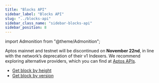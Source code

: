 ```yaml
---
title: "Blocks API"
sidebar_label: "Blocks API"
slug: "../blocks-api"
sidebar_class_name: "sidebar-blocks-api"
sidebar_position: 8
---
```


import Admonition from "@theme/Admonition";

<Admonition type="info" icon="🚨" title="Aptos: Confirmed Deprecation (60 Days Notice)">
  <p>
    Aptos mainnet and testnet will be discontinued on <strong>November 22nd</strong>, in line with the network’s deprecation of their v1 Indexers. We recommend exploring alternative providers, which you can find at <a href="https://aptos.dev/en/build/apis">Aptos APIs</a>.
  </p>
</Admonition>

- [Get block by height](/web3-data-api/aptos/reference/get-block-by-height)
- [Get block by version](/web3-data-api/aptos/reference/get-block-by-version)
